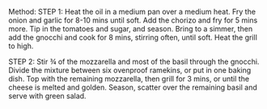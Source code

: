Method:
STEP 1:
Heat the oil in a medium pan over a medium heat. Fry the onion and garlic for 8-10 mins until soft. Add the chorizo and fry for 5 mins more. Tip in the tomatoes and sugar, and season. Bring to a simmer, then add the gnocchi and cook for 8 mins, stirring often, until soft. Heat the grill to high.

STEP 2:
Stir ¾ of the mozzarella and most of the basil through the gnocchi. Divide the mixture between six ovenproof ramekins, or put in one baking dish. Top with the remaining mozzarella, then grill for 3 mins, or until the cheese is melted and golden. Season, scatter over the remaining basil and serve with green salad.